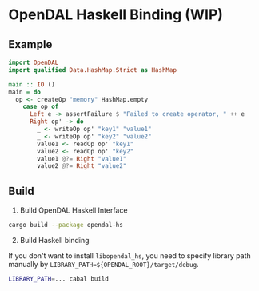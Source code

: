 # OpenDAL Haskell Binding (WIP)

## Example

```haskell
import OpenDAL
import qualified Data.HashMap.Strict as HashMap

main :: IO ()
main = do
  op <- createOp "memory" HashMap.empty
    case op of
      Left e -> assertFailure $ "Failed to create operator, " ++ e
      Right op' -> do
        _ <- writeOp op' "key1" "value1"
        _ <- writeOp op' "key2" "value2"
        value1 <- readOp op' "key1"
        value2 <- readOp op' "key2"
        value1 @?= Right "value1"
        value2 @?= Right "value2"
```

## Build

1. Build OpenDAL Haskell Interface

```bash
cargo build --package opendal-hs
```

2. Build Haskell binding

If you don't want to install `libopendal_hs`, you need to specify library path manually by `LIBRARY_PATH=${OPENDAL_ROOT}/target/debug`.

```bash
LIBRARY_PATH=... cabal build
```